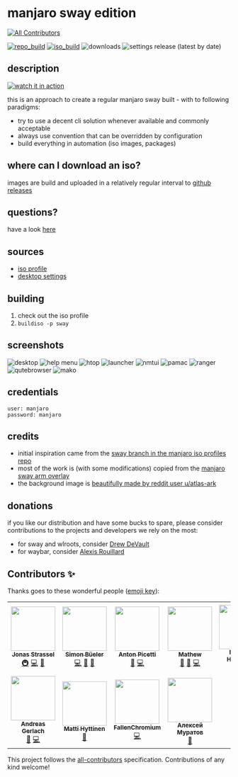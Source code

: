 # manjaro sway edition
<!-- ALL-CONTRIBUTORS-BADGE:START - Do not remove or modify this section -->
[![All Contributors](https://img.shields.io/badge/all_contributors-11-orange.svg?style=flat-square)](#contributors-)
<!-- ALL-CONTRIBUTORS-BADGE:END -->
[![repo_build](https://github.com/manjaro-sway/packages/workflows/repo-add/badge.svg?event=repository_dispatch)](https://github.com/manjaro-sway/packages/actions)
[![iso_build](https://github.com/manjaro-sway/manjaro-sway/workflows/iso_build/badge.svg?event=repository_dispatch)](https://github.com/manjaro-sway/manjaro-sway/actions)
![downloads](https://img.shields.io/badge/dynamic/json?color=green&label=downloads&cache=3600&query=count&url=https%3A%2F%2Freleases-download-count.vercel.app%2Fapi%2Fmanjaro-sway%2Fmanjaro-sway%3Fsuffix%3Diso%2Czip)
![settings release (latest by date)](https://img.shields.io/github/v/release/manjaro-sway/desktop-settings)

## description

[![watch it in action](https://img.youtube.com/vi/34DIO61GxAE/0.jpg)](https://www.youtube.com/watch?v=34DIO61GxAE "watch it in action")

this is an approach to create a regular manjaro sway built - with to following paradigms:

- try to use a decent cli solution whenever available and commonly acceptable
- always use convention that can be overridden by configuration
- build everything in automation (iso images, packages)

## where can I download an iso?

images are build and uploaded in a relatively regular interval to [github releases](https://github.com/manjaro-sway/manjaro-sway/releases)

## questions?

have a look [here](SUPPORT.md)

## sources

- [iso profile](https://github.com/manjaro-sway/iso-profiles/tree/sway/community/sway)
- [desktop settings](https://github.com/manjaro-sway/desktop-settings/tree/sway/community/sway)

## building

1. check out the iso profile
2. `buildiso -p sway`

## screenshots

![desktop](docs/_includes/desktop.png?raw=true)
![help menu](docs/_includes/help.png?raw=true)
![htop](docs/_includes/htop.png?raw=true)
![launcher](docs/_includes/launcher.png?raw=true)
![nmtui](docs/_includes/nmtui.png?raw=true)
![pamac](docs/_includes/pamac.png?raw=true)
![ranger](docs/_includes/ranger.png?raw=true)
![qutebrowser](docs/_includes/qutebrowser.png?raw=true)
![mako](docs/_includes/mako.png?raw=true)

## credentials

```
user: manjaro
password: manjaro
```

## credits

- initial inspiration came from the [sway branch in the manjaro iso profiles repo](https://gitlab.manjaro.org/profiles-and-settings/iso-profiles/-/tree/sway)
- most of the work is (with some modifications) copied from the [manjaro sway arm overlay](https://gitlab.manjaro.org/manjaro-arm/applications/arm-profiles/-/tree/master/overlays/sway)
- the background image is [beautifully made by reddit user u/atlas-ark](https://www.reddit.com/r/wallpaper/comments/kmh680/1920x1080_all_resolutions_available_dark_light/?utm_source=share&utm_medium=web2x&context=3)

## donations

if you like our distribution and have some bucks to spare, please consider contributions to the projects and developers we rely on the most:

- for sway and wlroots, consider [Drew DeVault](https://drewdevault.com/donate)
- for waybar, consider [Alexis Rouillard](https://github.com/sponsors/Alexays)

## Contributors ✨

Thanks goes to these wonderful people ([emoji key](https://allcontributors.org/docs/en/emoji-key)):

<!-- ALL-CONTRIBUTORS-LIST:START - Do not remove or modify this section -->
<!-- prettier-ignore-start -->
<!-- markdownlint-disable -->
<table>
  <tr>
    <td align="center"><a href="https://jonas-strassel.de/"><img src="https://avatars.githubusercontent.com/u/4662748?v=4?s=100" width="100px;" alt=""/><br /><sub><b>Jonas Strassel</b></sub></a><br /><a href="#infra-boredland" title="Infrastructure (Hosting, Build-Tools, etc)">🚇</a> <a href="https://github.com/Manjaro-Sway/manjaro-sway/commits?author=boredland" title="Code">💻</a> <a href="#maintenance-boredland" title="Maintenance">🚧</a></td>
    <td align="center"><a href="https://github.com/simon-bueler"><img src="https://avatars.githubusercontent.com/u/5940667?v=4?s=100" width="100px;" alt=""/><br /><sub><b>Simon Büeler</b></sub></a><br /><a href="https://github.com/Manjaro-Sway/manjaro-sway/commits?author=simon-bueler" title="Code">💻</a> <a href="#maintenance-simon-bueler" title="Maintenance">🚧</a> <a href="#ideas-simon-bueler" title="Ideas, Planning, & Feedback">🤔</a></td>
    <td align="center"><a href="https://github.com/AntonPicetti"><img src="https://avatars.githubusercontent.com/u/31367653?v=4?s=100" width="100px;" alt=""/><br /><sub><b>Anton Picetti</b></sub></a><br /><a href="https://github.com/Manjaro-Sway/manjaro-sway/issues?q=author%3AAntonPicetti" title="Bug reports">🐛</a> <a href="https://github.com/Manjaro-Sway/manjaro-sway/commits?author=AntonPicetti" title="Code">💻</a></td>
    <td align="center"><a href="https://github.com/Mathew-D"><img src="https://avatars.githubusercontent.com/u/44036272?v=4?s=100" width="100px;" alt=""/><br /><sub><b>Mathew</b></sub></a><br /><a href="https://github.com/Manjaro-Sway/manjaro-sway/issues?q=author%3AMathew-D" title="Bug reports">🐛</a> <a href="#ideas-Mathew-D" title="Ideas, Planning, & Feedback">🤔</a> <a href="https://github.com/Manjaro-Sway/manjaro-sway/commits?author=Mathew-D" title="Code">💻</a></td>
    <td align="center"><a href="https://github.com/bhartshorn"><img src="https://avatars.githubusercontent.com/u/56871?v=4?s=100" width="100px;" alt=""/><br /><sub><b>Brandon Hartshorn</b></sub></a><br /><a href="https://github.com/Manjaro-Sway/manjaro-sway/issues?q=author%3Abhartshorn" title="Bug reports">🐛</a></td>
    <td align="center"><a href="https://www.andrevallestero.com"><img src="https://avatars.githubusercontent.com/u/39736205?v=4?s=100" width="100px;" alt=""/><br /><sub><b>Andre Vallestero</b></sub></a><br /><a href="#design-AndreVallestero" title="Design">🎨</a></td>
    <td align="center"><a href="http://falco.dev"><img src="https://avatars.githubusercontent.com/u/1385470?v=4?s=100" width="100px;" alt=""/><br /><sub><b>Rafael dos Santos Silva</b></sub></a><br /><a href="https://github.com/Manjaro-Sway/manjaro-sway/commits?author=xfalcox" title="Code">💻</a></td>
  </tr>
  <tr>
    <td align="center"><a href="http://www.appelgriebsch.org"><img src="https://avatars.githubusercontent.com/u/6803419?v=4?s=100" width="100px;" alt=""/><br /><sub><b>Andreas Gerlach</b></sub></a><br /><a href="#ideas-appelgriebsch" title="Ideas, Planning, & Feedback">🤔</a> <a href="https://github.com/Manjaro-Sway/manjaro-sway/commits?author=appelgriebsch" title="Code">💻</a></td>
    <td align="center"><a href="https://github.com/Chrysostomus"><img src="https://avatars.githubusercontent.com/u/12002226?v=4?s=100" width="100px;" alt=""/><br /><sub><b>Matti Hyttinen</b></sub></a><br /><a href="#ideas-Chrysostomus" title="Ideas, Planning, & Feedback">🤔</a></td>
    <td align="center"><a href="https://github.com/FallenChromium"><img src="https://avatars.githubusercontent.com/u/43214067?v=4?s=100" width="100px;" alt=""/><br /><sub><b>FallenChromium</b></sub></a><br /><a href="https://github.com/Manjaro-Sway/manjaro-sway/commits?author=FallenChromium" title="Code">💻</a></td>
    <td align="center"><a href="http://MuratovAS.github.io"><img src="https://avatars.githubusercontent.com/u/50487552?v=4?s=100" width="100px;" alt=""/><br /><sub><b>Алексей Муратов </b></sub></a><br /><a href="https://github.com/Manjaro-Sway/manjaro-sway/issues?q=author%3AMuratovAS" title="Bug reports">🐛</a></td>
  </tr>
</table>

<!-- markdownlint-restore -->
<!-- prettier-ignore-end -->

<!-- ALL-CONTRIBUTORS-LIST:END -->

This project follows the [all-contributors](https://github.com/all-contributors/all-contributors) specification. Contributions of any kind welcome!

